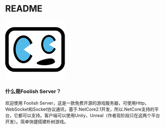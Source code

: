 # README
[![ChenYiZh Games](Logo.png)](http://www.chenyizh.cn)

### 什么是Foolish Server？
欢迎使用 Foolish Server，这是一款免费开源的游戏服务器，可使用Http，WebSocket和Socket协议通讯，基于.NetCore2.1开发，所以.NetCore支持的平台，它都可以支持。客户端可以使用Unity，Unreal（作者现阶段只在这两个平台开发）。简单快捷搭建朴树游戏。
